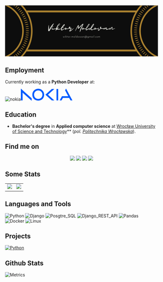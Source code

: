 <a href="https://macwuo.io" target="_blank"><img src="icons/header.png" target="_blank"></a>

## Employment
Currently working as a **Python Developer** at:

![nokia](https://github.com/vi-mcw196/vi-mcw196/assets/33034120/9dd974ab-2dfd-4109-ba4f-fb9f26332977)<svg width="170" height="40" viewBox="0 0 170 40" fill="none" xmlns="http://www.w3.org/2000/svg">
<path d="M117.514 1.21646L117.514 38.7835H123.148L123.148 1.21646H117.514ZM57.3221 0.57473C46.3463 0.574681 37.8303 8.56332 37.8303 20C37.8303 31.9517 46.3463 39.4255 57.3221 39.4253C68.2979 39.4251 76.8314 31.9517 76.8139 20C76.798 9.16418 68.2979 0.574779 57.3221 0.57473ZM71.1901 20C71.1901 28.4666 64.9812 34.0774 57.3221 34.0774C49.663 34.0774 43.4541 28.4666 43.4541 20C43.4541 11.687 49.663 5.92265 57.3221 5.92265C64.9812 5.92265 71.1901 11.687 71.1901 20ZM0 3.39001e-06V38.7835H5.74992L5.74992 13.1531L35.6298 40V31.9591L0 3.39001e-06ZM81.0513 20L101.961 38.7836H110.345L89.4038 20L110.345 1.21644H101.961L81.0513 20ZM170 38.7835H163.802L159.27 30.4644H138.742L134.209 38.7835H128.011L135.517 24.9176H156.322L145.948 5.64789L149.006 0L149.006 3.76291e-05L149.006 0L170 38.7835Z" fill="#005AFF"/>
</svg>



## Education
- **Bachelor's degree** in **Applied computer science** at [Wrocław University of Science and Technology](https://pwr.edu.pl/en/)** (_pol. [Politechnika Wrocławska](https://pwr.edu.pl/)_).

## Find me on 
<div>
    <p align="center">
        <a href = "mailto:wiktor.moldowan@gmail.com"><img src="https://img.shields.io/badge/-Gmail-C10000?style=for-the-badge&logo=gmail&logoColor=white" target="_blank"></a>
        <a href="https://t.me/def196" target="_blank"><img src="https://img.shields.io/badge/-Telegram-3571A1?style=for-the-badge&logo=telegram&logoColor=blue" target="_blank"></a>
        <a href="https://discord.com/users/272313522296324106" target="_blank"><img src="https://img.shields.io/badge/Discord-7289DA?style=for-the-badge&logo=discord&logoColor=white" target="_blank"></a> 
        <a href="https://www.linkedin.com/in/vi-mcw196/" target="_blank"><img src="https://img.shields.io/badge/-LinkedIn-%230077B5?style=for-the-badge&logo=linkedin&logoColor=white" target="_blank"></a>
    </p>
</div>

<!-- Stats -->
## Some Stats 
<table>
  <tr>
    <td valign="top">
      <img  src="https://github-readme-stats.vercel.app/api/top-langs/?username=vi-mcw196&langs_count=30&layout=compact&show_icons=true&icon_color=34abeb&theme=github_dark" height="200" />
    </td>
    <td valign="top">
        <img src="https://github-readme-stats.vercel.app/api?username=vi-mcw196&show_icons=true&theme=github_dark" height="200" />
    </td>
  </tr>
</table>



## Languages and Tools
![Python](https://img.shields.io/badge/python-333333?style=for-the-badge&logo=python&logoColor=F2C53D)
![Django](https://img.shields.io/badge/django-333333?style=for-the-badge&logo=django&logoColor=05781F)
![Posgtre_SQL](https://img.shields.io/badge/Posgtre_SQL-333333?style=for-the-badge&logo=PostgreSQL&logoColor=30628A)
![Django_REST_API](https://img.shields.io/badge/Django_REST_API-333333?style=for-the-badge&logo=django&logoColor=05781F)
![Pandas](https://img.shields.io/badge/Pandas-333333?style=for-the-badge&logo=pandas&logoColor=130754)
![Docker](https://img.shields.io/badge/Docker-333333?style=for-the-badge&logo=docker&logoColor=099CEC)
![Linux](https://img.shields.io/badge/Linux-333333?style=for-the-badge&logo=linux&logoColor=FDFDFB)

## Projects

[![Python](https://img.shields.io/badge/Genetic_Algorithm_Max3SetProblem-333333?style=for-the-badge)](https://github.com/vi-mcw196/juniorprogrammer)



## Github Stats

![Metrics](https://metrics.lecoq.io/vi-mcw196?template=classic&isocalendar=1&stars=1&achievements=1&repositories=1&gists=1&introduction=1&languages=1&repositories=100&repositories.batch=100&repositories.forks=false&repositories.affiliations=owner&isocalendar.duration=half-year&languages.limit=8&languages.threshold=0%25&languages.colors=github&languages.sections=most-used&languages.indepth=false&languages.analysis.timeout=15&languages.categories=markup%2C%20programming&languages.recent.categories=markup%2C%20programming&languages.recent.load=300&languages.recent.days=14&stars.limit=4&achievements.threshold=C&achievements.secrets=true&achievements.display=detailed&achievements.limit=0&introduction.title=true&config.timezone=Europe%2FWarszawa&config.display=large)



